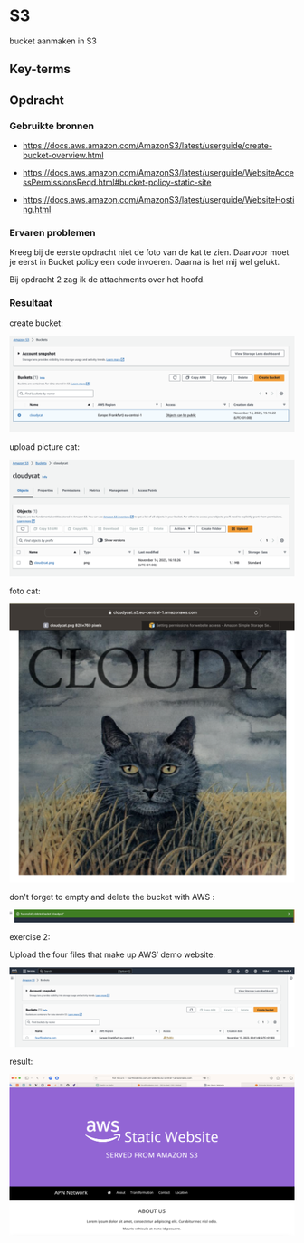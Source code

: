 # S3
bucket aanmaken in S3

## Key-terms


## Opdracht
### Gebruikte bronnen

- https://docs.aws.amazon.com/AmazonS3/latest/userguide/create-bucket-overview.html

- https://docs.aws.amazon.com/AmazonS3/latest/userguide/WebsiteAccessPermissionsReqd.html#bucket-policy-static-site

- https://docs.aws.amazon.com/AmazonS3/latest/userguide/WebsiteHosting.html


### Ervaren problemen
Kreeg bij de eerste opdracht niet de foto van de kat te zien. Daarvoor moet je eerst in Bucket policy een code invoeren. Daarna is het mij wel gelukt.

Bij opdracht 2 zag ik de attachments over het hoofd.

### Resultaat

create bucket:

![Alt text](<../00_includes/create Bucket.png>)


upload picture cat:

![Alt text](<../00_includes/cloudycat bucket.png>)



foto cat:

![Alt text](<../00_includes/cat picture.png>)


don't forget to empty and delete the bucket with AWS :

![Alt text](<../00_includes/delete bucket.png>)


exercise 2:

Upload the four files that make up AWS’ demo website.

![Alt text](<../00_includes/bucket 4 files.png>)

result:


![Alt text](<../00_includes/static website.png>)


